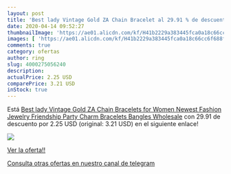 ```yaml
---
layout: post
title: 'Best lady Vintage Gold ZA Chain Bracelet al 29.91 % de descuento'
date: 2020-04-14 09:52:27
thumbnailImage: 'https://ae01.alicdn.com/kf/H41b2229a383445fca0a18c66cc6f688fv/Best-lady-Vintage-Gold-ZA-Chain-Bracelets-for-Women-Newest-Fashion-Jewelry-Friendship-Party-Charm-Bracelets.jpg_350x350._SL200_.jpg'
images: [ 'https://ae01.alicdn.com/kf/H41b2229a383445fca0a18c66cc6f688fv/Best-lady-Vintage-Gold-ZA-Chain-Bracelets-for-Women-Newest-Fashion-Jewelry-Friendship-Party-Charm-Bracelets.jpg_350x350._SL200_.jpg' ]
comments: true
category: ofertas
author: ring
slug: 4000275056240
description:
actualPrice: 2.25 USD
comparePrice: 3.21 USD
inStock: true
---
```


Está [Best lady Vintage Gold ZA Chain Bracelets for Women Newest Fashion Jewelry Friendship Party Charm Bracelets Bangles Wholesale](https://www.amazon.com/dp/4000275056240/?tag=redken08-20) con 29.91 de descuento por 2.25 USD (original: 3.21 USD) en el siguiente enlace!

[![](https://ae01.alicdn.com/kf/H41b2229a383445fca0a18c66cc6f688fv/Best-lady-Vintage-Gold-ZA-Chain-Bracelets-for-Women-Newest-Fashion-Jewelry-Friendship-Party-Charm-Bracelets.jpg_350x350._SL200_.jpg)](https://www.amazon.com/dp/4000275056240/?tag=redken08-20)

[Ver la oferta!!](https://www.amazon.com/dp/4000275056240/?tag=redken08-20)

[Consulta otras ofertas en nuestro canal de telegram](https://t.me/s/ofertas25)
